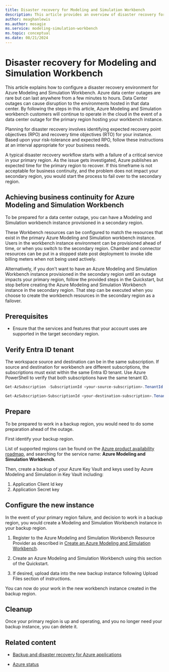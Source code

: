 ```yaml
---
title: Disaster recovery for Modeling and Simulation Workbench
description: This article provides an overview of disaster recovery for Azure Modeling and Simulation Workbench workbench component.
author: meaghanlewis
ms.author: mosagie
ms.service: modeling-simulation-workbench
ms.topic: conceptual
ms.date: 08/21/2024
---
```


# Disaster recovery for Modeling and Simulation Workbench

This article explains how to configure a disaster recovery environment for Azure Modeling and Simulation Workbench. Azure data center outages are rare but can last anywhere from a few minutes to hours. Data Center outages can cause disruption to the environments hosted in that data center. By following the steps in this article, Azure Modeling and Simulation workbench customers will continue to operate in the cloud in the event of a data center outage for the primary region hosting your workbench instance.

Planning for disaster recovery involves identifying expected recovery point objectives (RPO) and recovery time objectives (RTO) for your instance. Based upon your risk-tolerance and expected RPO, follow these instructions at an interval appropriate for your business needs.

A typical disaster recovery workflow starts with a failure of a critical service in your primary region. As the issue gets investigated, Azure publishes an expected time for the primary region to recover. If this timeframe is not acceptable for business continuity, and the problem does not impact your secondary region, you would start the process to fail over to the secondary region.

## Achieving business continuity for Azure Modeling and Simulation Workbench
To be prepared for a data center outage, you can have a Modeling and Simulation workbench instance provisioned in a secondary region. 

These Workbench resources can be configured to match the resources that exist in the primary Azure Modeling and Simulation workbench instance. Users in the workbench instance environment can be provisioned ahead of time, or when you switch to the secondary region. Chamber and connector resources can be put in a stopped state post deployment to invoke idle billing meters when not being used actively. 

Alternatively, if you don't want to have an Azure Modeling and Simulation Workbench instance provisioned in the secondary region until an outage impacts your primary region, follow the provided steps in the Quickstart, but stop before creating the Azure Modeling and Simulation Workbench instance in the secondary region. That step can be executed when you choose to create the workbench resources in the secondary region as a failover.

## Prerequisites

- Ensure that the services and features that your account uses are supported in the target secondary region.

## Verify Entra ID tenant

The workspace source and destination can be in the same subscription. If source and destination for workbench are different subscriptions, the subscriptions must exist within the same Entra ID tenant. Use Azure PowerShell to verify that both subscriptions have the same tenant ID.

```powershell
Get-AzSubscription -SubscriptionId <your-source-subscription>.TenantId

Get-AzSubscription-SubscriptionId <your-destination-subscription>.TenantId
```

## Prepare

To be prepared to work in a backup region, you would need to do some preparation ahead of the outage.

First identify your backup region.

List of supported regions can be found on the [Azure product availability roadmap](https://global.azure.com/product-roadmap/pam/roadmap), and searching for the service name: **Azure Modeling and Simulation Workbench**.
  
Then, create a backup of your Azure Key Vault and keys used by Azure Modeling and Simulation in Key Vault including:

1.	Application Client Id key
2.	Application Secret key

## Configure the new instance

In the event of your primary region failure, and decision to work in a backup region, you would create a Modeling and Simulation Workbench instance in your backup region.

1. Register to the Azure Modeling and Simulation Workbench Resource Provider as described in [Create an Azure Modeling and Simulation Workbench](/azure/modeling-simulation-workbench/quickstart-create-portal#register-azure-modeling-and-simulation-workbench-resource-provider). 

1. Create an Azure Modeling and Simulation Workbench using this section of the Quickstart.

1. If desired, upload data into the new backup instance following Upload Files section of instructions.

You can now do your work in the new workbench instance created in the backup region.


## Cleanup

Once your primary region is up and operating, and you no longer need your backup instance, you can delete it.

## Related content

- [Backup and disaster recovery for Azure applications](/azure/reliability/cross-region-replication-azure)

- [Azure status](https://azure.status.microsoft/status)
